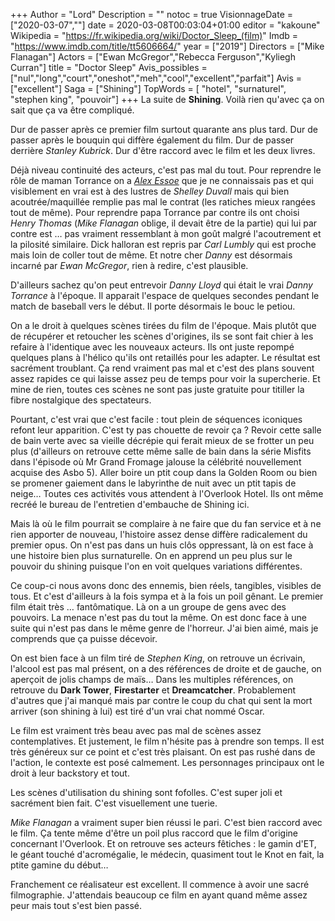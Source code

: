 +++
Author = "Lord"
Description = ""
notoc = true
VisionnageDate = ["2020-03-07",""]
date = 2020-03-08T00:03:04+01:00
editor = "kakoune"
Wikipedia = "https://fr.wikipedia.org/wiki/Doctor_Sleep_(film)"
Imdb = "https://www.imdb.com/title/tt5606664/"
year = ["2019"]
Directors = ["Mike Flanagan"]
Actors = ["Ewan McGregor","Rebecca Ferguson","Kyliegh Curran"]
title = "Doctor Sleep"
Avis_possibles = ["nul","long","court","oneshot","meh","cool","excellent","parfait"]
Avis = ["excellent"] 
Saga = ["Shining"]
TopWords = [ "hotel", "surnaturel", "stephen king", "pouvoir"]
+++
La suite de **Shining**.
Voilà rien qu'avec ça on sait que ça va être compliqué.

Dur de passer après ce premier film surtout quarante ans plus tard.
Dur de passer après le bouquin qui diffère également du film.
Dur de passer derrière *Stanley Kubrick*.
Dur d'être raccord avec le film et les deux livres.

Déjà niveau continuité des acteurs, c'est pas mal du tout.
Pour reprendre le rôle de maman Torrance on a *[Alex Essoe](https://www.google.com/search?tbm=isch&q=alex+essoe&tbs=imgo:1&sfr=gws&gbv=1&sei=yylkXqLSF4bAaZPKsiA)* que je ne connaissais pas et qui visiblement en vrai est à des lustres de *Shelley Duvall* mais qui bien acoutrée/maquillée remplie pas mal le contrat (les ratiches mieux rangées tout de même).
Pour reprendre papa Torrance par contre ils ont choisi *Henry Thomas* (*Mike Flanagan* oblige, il devait être de la partie) qui lui par contre est … pas vraiment ressemblant à mon goût malgré l'acoutrement et la pilosité similaire.
Dick halloran est repris par *Carl Lumbly* qui est proche mais loin de coller tout de même.
Et notre cher *Danny* est désormais incarné par *Ewan McGregor*, rien à redire, c'est plausible.

D'ailleurs sachez qu'on peut entrevoir *Danny Lloyd* qui était le vrai *Danny Torrance* à l'époque.
Il apparait l'espace de quelques secondes pendant le match de baseball vers le début.
Il porte désormais le bouc le petiou.

On a le droit à quelques scènes tirées du film de l'époque.
Mais plutôt que de récupérer et retoucher les scènes d'origines, ils se sont fait chier à les refaire à l'identique avec les nouveaux acteurs.
Ils ont juste repompé quelques plans à l'hélico qu'ils ont retaillés pour les adapter.
Le résultat est sacrément troublant.
Ça rend vraiment pas mal et c'est des plans souvent assez rapides ce qui laisse assez peu de temps pour voir la supercherie.
Et mine de rien, toutes ces scènes ne sont pas juste gratuite pour titiller la fibre nostalgique des spectateurs.

Pourtant, c'est vrai que c'est facile : tout plein de séquences iconiques refont leur apparition.
C'est ty pas chouette de revoir ça ?
Revoir cette salle de bain verte avec sa vieille décrépie qui ferait mieux de se frotter un peu plus (d'ailleurs on retrouve cette même salle de bain dans la série Misfits dans l'épisode où Mr Grand Fromage jalouse la célébrité nouvellement acquise des Asbo 5).
Aller boire un ptit coup dans la Golden Room ou bien se promener gaiement dans le labyrinthe de nuit avec un ptit tapis de neige…
Toutes ces activités vous attendent à l'Overlook Hotel.
Ils ont même recréé le bureau de l'entretien d'embauche de Shining ici.

Mais là où le film pourrait se complaire à ne faire que du fan service et à ne rien apporter de nouveau, l'histoire assez dense diffère radicalement du premier opus.
On n'est pas dans un huis clôs oppressant, là on est face à une histoire bien plus surnaturelle.
On en apprend un peu plus sur le pouvoir du shining puisque l'on en voit quelques variations différentes.

Ce coup-ci nous avons donc des ennemis, bien réels, tangibles, visibles de tous.
Et c'est d'ailleurs à la fois sympa et à la fois un poil gênant.
Le premier film était très … fantômatique.
Là on a un groupe de gens avec des pouvoirs.
La menace n'est pas du tout la même.
On est donc face à une suite qui n'est pas dans le même genre de l'horreur.
J'ai bien aimé, mais je comprends que ça puisse décevoir.

On est bien face à un film tiré de *Stephen King*, on retrouve un écrivain, l'alcool est pas mal présent, on a des références de droite et de gauche, on aperçoit de jolis champs de maïs…
Dans les multiples références, on retrouve du **Dark Tower**, **Firestarter** et **Dreamcatcher**.
Probablement d'autres que j'ai manqué mais par contre le coup du chat qui sent la mort arriver (son shining à lui) est tiré d'un vrai chat nommé Oscar.

Le film est vraiment très beau avec pas mal de scènes assez contemplatives.
Et justement, le film n'hésite pas à prendre son temps.
Il est très généreux sur ce point et c'est très plaisant.
On est pas rushé dans de l'action, le contexte est posé calmement.
Les personnages principaux ont le droit à leur backstory et tout.

Les scènes d'utilisation du shining sont fofolles.
C'est super joli et sacrément bien fait.
C'est visuellement une tuerie.

*Mike Flanagan* a vraiment super bien réussi le pari.
C'est bien raccord avec le film.
Ça tente même d'être un poil plus raccord que le film d'origine concernant l'Overlook.
Et on retrouve ses acteurs fêtiches : le gamin d'ET, le géant touché d'acromégalie, le médecin, quasiment tout le Knot en fait, la ptite gamine du début…

Franchement ce réalisateur est excellent.
Il commence à avoir une sacré filmographie.
J'attendais beaucoup ce film en ayant quand même assez peur mais tout s'est bien passé.


